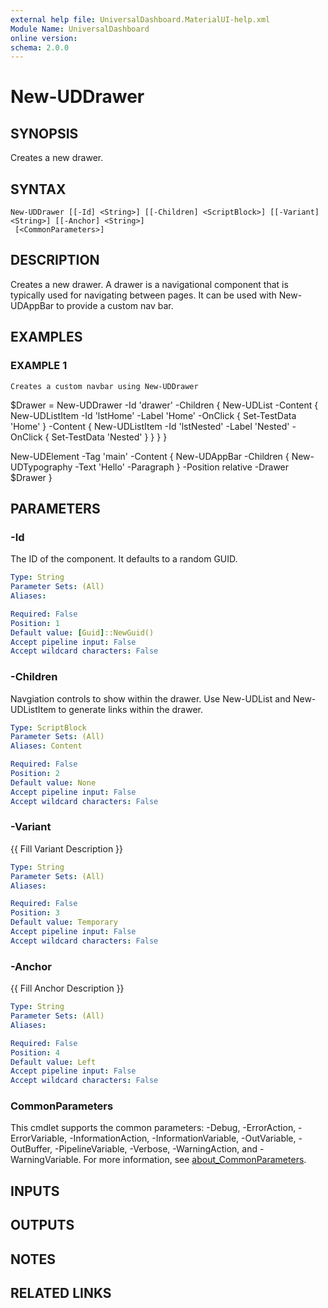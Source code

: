 ```yaml
---
external help file: UniversalDashboard.MaterialUI-help.xml
Module Name: UniversalDashboard
online version:
schema: 2.0.0
---
```


# New-UDDrawer

## SYNOPSIS
Creates a new drawer.

## SYNTAX

```
New-UDDrawer [[-Id] <String>] [[-Children] <ScriptBlock>] [[-Variant] <String>] [[-Anchor] <String>]
 [<CommonParameters>]
```

## DESCRIPTION
Creates a new drawer.
A drawer is a navigational component that is typically used for navigating between pages.
It can be used with New-UDAppBar to provide a custom nav bar.

## EXAMPLES

### EXAMPLE 1
```
Creates a custom navbar using New-UDDrawer
```

$Drawer = New-UDDrawer -Id 'drawer' -Children {
    New-UDList -Content {
        New-UDListItem -Id 'lstHome' -Label 'Home' -OnClick { 
            Set-TestData 'Home'
            } -Content {
                New-UDListItem -Id 'lstNested' -Label 'Nested' -OnClick {
                Set-TestData 'Nested'
                }
            } 
    }
}

New-UDElement -Tag 'main' -Content {
    New-UDAppBar -Children { New-UDTypography -Text 'Hello' -Paragraph } -Position relative -Drawer $Drawer
}

## PARAMETERS

### -Id
The ID of the component.
It defaults to a random GUID.

```yaml
Type: String
Parameter Sets: (All)
Aliases:

Required: False
Position: 1
Default value: [Guid]::NewGuid()
Accept pipeline input: False
Accept wildcard characters: False
```

### -Children
Navgiation controls to show within the drawer.
Use New-UDList and New-UDListItem to generate links within the drawer.

```yaml
Type: ScriptBlock
Parameter Sets: (All)
Aliases: Content

Required: False
Position: 2
Default value: None
Accept pipeline input: False
Accept wildcard characters: False
```

### -Variant
{{ Fill Variant Description }}

```yaml
Type: String
Parameter Sets: (All)
Aliases:

Required: False
Position: 3
Default value: Temporary
Accept pipeline input: False
Accept wildcard characters: False
```

### -Anchor
{{ Fill Anchor Description }}

```yaml
Type: String
Parameter Sets: (All)
Aliases:

Required: False
Position: 4
Default value: Left
Accept pipeline input: False
Accept wildcard characters: False
```

### CommonParameters
This cmdlet supports the common parameters: -Debug, -ErrorAction, -ErrorVariable, -InformationAction, -InformationVariable, -OutVariable, -OutBuffer, -PipelineVariable, -Verbose, -WarningAction, and -WarningVariable. For more information, see [about_CommonParameters](http://go.microsoft.com/fwlink/?LinkID=113216).

## INPUTS

## OUTPUTS

## NOTES

## RELATED LINKS
